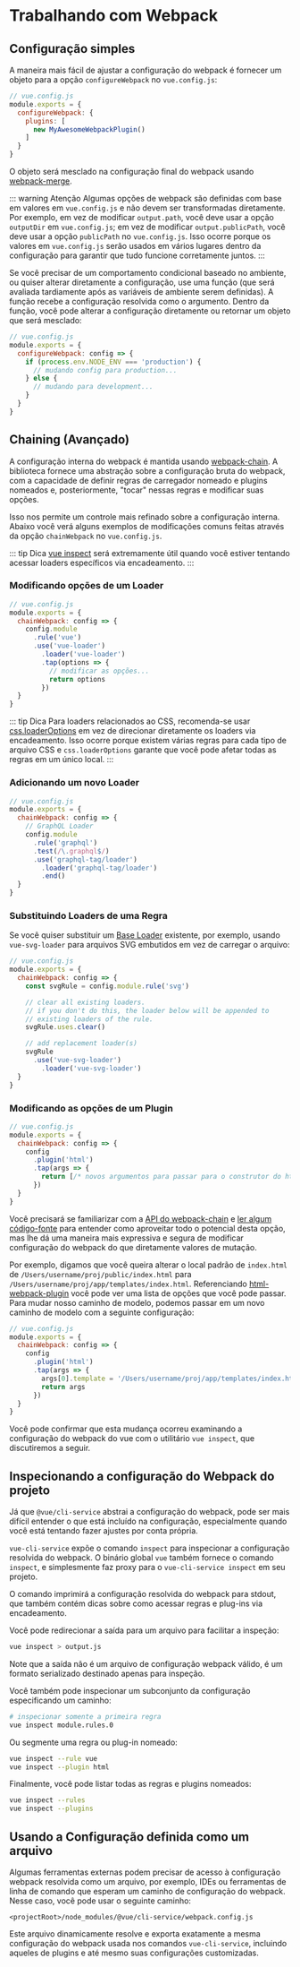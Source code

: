 # Trabalhando com Webpack

## Configuração simples

A maneira mais fácil de ajustar a configuração do webpack é fornecer um objeto para a opção `configureWebpack` no `vue.config.js`:

``` js
// vue.config.js
module.exports = {
  configureWebpack: {
    plugins: [
      new MyAwesomeWebpackPlugin()
    ]
  }
}
``` 

O objeto será mesclado na configuração final do webpack usando [webpack-merge](https://github.com/survivejs/webpack-merge).

::: warning Atenção
Algumas opções de webpack são definidas com base em valores em `vue.config.js` e não devem ser transformadas diretamente. Por exemplo, em vez de modificar `output.path`, você deve usar a opção `outputDir` em `vue.config.js`; em vez de modificar `output.publicPath`, você deve usar a opção `publicPath` no `vue.config.js`. Isso ocorre porque os valores em `vue.config.js` serão usados em vários lugares dentro da configuração para garantir que tudo funcione corretamente juntos.
:::

Se você precisar de um comportamento condicional baseado no ambiente, ou quiser alterar diretamente a configuração, use uma função (que será avaliada tardiamente após as variáveis de ambiente serem definidas). A função recebe a configuração resolvida como o argumento. Dentro da função, você pode alterar a configuração diretamente ou retornar um objeto que será mesclado:

``` js
// vue.config.js
module.exports = {
  configureWebpack: config => {
    if (process.env.NODE_ENV === 'production') {
      // mudando config para production...
    } else {
      // mudando para development...
    }
  }
}
```

## Chaining (Avançado)

A configuração interna do webpack é mantida usando
[webpack-chain](https://github.com/mozilla-neutrino/webpack-chain). A biblioteca fornece uma abstração sobre a configuração bruta do webpack, com a capacidade de definir regras de carregador nomeado e plugins nomeados e, posteriormente, "tocar" nessas regras e modificar suas opções.

Isso nos permite um controle mais refinado sobre a configuração interna. Abaixo você verá alguns exemplos de modificações comuns feitas através da opção `chainWebpack` no `vue.config.js`.

::: tip Dica
[vue inspect](#inspecting-the-project-s-webpack-config) será extremamente útil quando você estiver tentando acessar loaders específicos via encadeamento.
:::

### Modificando opções de um Loader

``` js
// vue.config.js
module.exports = {
  chainWebpack: config => {
    config.module
      .rule('vue')
      .use('vue-loader')
        .loader('vue-loader')
        .tap(options => {
          // modificar as opções...
          return options
        })
  }
}
```

::: tip Dica
Para loaders relacionados ao CSS, recomenda-se usar [css.loaderOptions](../config/#css-loaderoptions) em vez de direcionar diretamente os loaders via encadeamento. Isso ocorre porque existem várias regras para cada tipo de arquivo CSS e `css.loaderOptions` garante que você pode afetar todas as regras em um único local.
:::

### Adicionando um novo Loader

``` js
// vue.config.js
module.exports = {
  chainWebpack: config => {
    // GraphQL Loader
    config.module
      .rule('graphql')
      .test(/\.graphql$/)
      .use('graphql-tag/loader')
        .loader('graphql-tag/loader')
        .end()
  }
}
```

### Substituindo Loaders de uma Regra

Se você quiser substituir um [Base Loader](https://github.com/vuejs/vue-cli/tree/dev/packages/%40vue/cli-service/lib/config/base.js) existente, por exemplo, usando `vue-svg-loader` para arquivos SVG embutidos em vez de carregar o arquivo:

``` js
// vue.config.js
module.exports = {
  chainWebpack: config => {
    const svgRule = config.module.rule('svg')

    // clear all existing loaders.
    // if you don't do this, the loader below will be appended to
    // existing loaders of the rule.
    svgRule.uses.clear()

    // add replacement loader(s)
    svgRule
      .use('vue-svg-loader')
        .loader('vue-svg-loader')
  }
}
```

### Modificando as opções de um Plugin

``` js
// vue.config.js
module.exports = {
  chainWebpack: config => {
    config
      .plugin('html')
      .tap(args => {
        return [/* novos argumentos para passar para o construtor do html-webpack-plugin */]
      })
  }
}
```

Você precisará se familiarizar com a [API do webpack-chain](https://github.com/mozilla-neutrino/webpack-chain#getting-started) e [ler algum código-fonte](https://github.com/vuejs/vue-cli/tree/dev/packages/%40vue/cli-service/lib/config) para entender como aproveitar todo o potencial desta opção, mas lhe dá uma maneira mais expressiva e segura de modificar configuração do webpack do que diretamente valores de mutação.

Por exemplo, digamos que você queira alterar o local padrão de `index.html` de `/Users/username/proj/public/index.html` para `/Users/username/proj/app/templates/index.html`. Referenciando [html-webpack-plugin](https://github.com/jantimon/html-webpack-plugin#options) você pode ver uma lista de opções que você pode passar. Para mudar nosso caminho de modelo, podemos passar em um novo caminho de modelo com a seguinte configuração:

``` js
// vue.config.js
module.exports = {
  chainWebpack: config => {
    config
      .plugin('html')
      .tap(args => {
        args[0].template = '/Users/username/proj/app/templates/index.html'
        return args
      })
  }
}
```

Você pode confirmar que esta mudança ocorreu examinando a configuração do webpack do vue com o utilitário `vue inspect`, que discutiremos a seguir.

## Inspecionando a configuração do Webpack do projeto

Já que `@vue/cli-service` abstrai a configuração do webpack, pode ser mais difícil entender o que está incluído na configuração, especialmente quando você está tentando fazer ajustes por conta própria.

`vue-cli-service` expõe o comando `inspect` para inspecionar a configuração resolvida do webpack. O binário global `vue` também fornece o comando `inspect`, e simplesmente faz proxy para o `vue-cli-service inspect` em seu projeto.

O comando imprimirá a configuração resolvida do webpack para stdout, que também contém dicas sobre como acessar regras e plug-ins via encadeamento.

Você pode redirecionar a saída para um arquivo para facilitar a inspeção:

``` bash
vue inspect > output.js
```

Note que a saída não é um arquivo de configuração webpack válido, é um formato serializado destinado apenas para inspeção.

Você também pode inspecionar um subconjunto da configuração especificando um caminho:

``` bash
# inspecionar somente a primeira regra
vue inspect module.rules.0
```

Ou segmente uma regra ou plug-in nomeado:

``` bash
vue inspect --rule vue
vue inspect --plugin html
```

Finalmente, você pode listar todas as regras e plugins nomeados:

``` bash
vue inspect --rules
vue inspect --plugins
```

## Usando a Configuração definida como um arquivo

Algumas ferramentas externas podem precisar de acesso à configuração webpack resolvida como um arquivo, por exemplo, IDEs ou ferramentas de linha de comando que esperam um caminho de configuração do webpack. Nesse caso, você pode usar o seguinte caminho:

```
<projectRoot>/node_modules/@vue/cli-service/webpack.config.js
```

Este arquivo dinamicamente resolve e exporta exatamente a mesma configuração do webpack usada nos comandos `vue-cli-service`, incluindo aqueles de plugins e até mesmo suas configurações customizadas.
